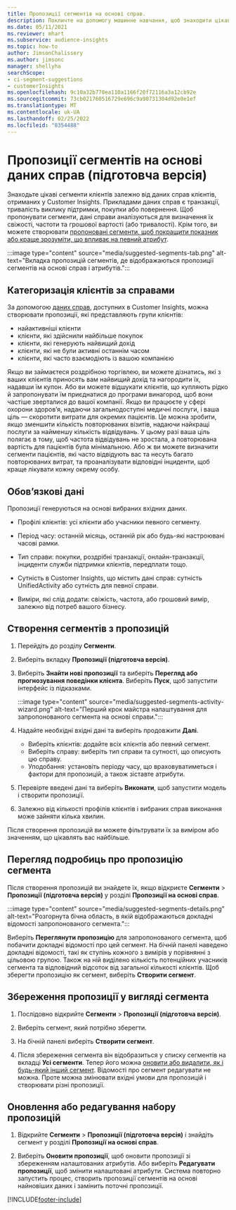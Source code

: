 ```yaml
---
title: Пропозиції сегментів на основі справ.
description: Покличте на допомогу машинне навчання, щоб знаходити цікаві сегменти на основі справ клієнтів.
ms.date: 05/11/2021
ms.reviewer: mhart
ms.subservice: audience-insights
ms.topic: how-to
author: JimsonChalissery
ms.author: jimsonc
manager: shellyha
searchScope:
- ci-segment-suggestions
- customerInsights
ms.openlocfilehash: 9c10a32b770ea110a1166f20f72116a3a12cb92e
ms.sourcegitcommit: 73cb021760516729e696c9a90731304d92e0e1ef
ms.translationtype: MT
ms.contentlocale: uk-UA
ms.lasthandoff: 02/25/2022
ms.locfileid: "8354488"
---
```

# <a name="suggested-segments-based-on-activity-data-preview"></a>Пропозиції сегментів на основі даних справ (підготовча версія)

Знаходьте цікаві сегменти клієнтів залежно від даних справ клієнтів, отриманих у Customer Insights. Прикладами даних справ є транзакції, тривалість виклику підтримки, покупки або повернення. Щоб пропонувати сегменти, дані справи аналізуються для визначення їх свіжості, частоти та грошової вартості (або тривалості). Крім того, ви можете створювати [пропоновані сегменти, щоб покращити показник або краще зрозуміти, що впливає на певний атрибут](suggested-segments.md).

:::image type="content" source="media/suggested-segments-tab.png" alt-text="Вкладка пропозицій сегментів, де відображаються пропозиції сегментів на основі справ і атрибутів.":::

## <a name="categorize-customers-by-activity"></a>Категоризація клієнтів за справами

За допомогою [даних справ](activities.md), доступних в Customer Insights, можна створювати пропозиції, які представляють групи клієнтів:

- найактивніші клієнти 
- клієнти, які здійснили найбільше покупок 
- клієнти, які генерують найвищий дохід 
- клієнти, які не були активні останнім часом 
- клієнти, які часто взаємодіють із вашою компанією  

Якщо ви займаєтеся роздрібною торгівлею, ви можете дізнатись, які з ваших клієнтів приносять вам найвищий дохід та нагородити їх, надавши їм купон. Або ви можете відшукати клієнтів, що купляють рідко й запропонувати їм приєднатися до програми винагород, щоб вони частіше зверталися до вашої компанії.
Якщо ви працюєте у сфері охорони здоров’я, надаючи загальнодоступні медичні послуги, і ваша ціль — скоротити витрати для окремих пацієнтів. Це можна зробити, якщо зменшити кількість повторюваних візитів, надаючи найкращі послуги за найменшу кількість відвідувань. У цьому разі ваша ціль полягає в тому, щоб частота відвідувань не зростала, а повторювана вартість для пацієнтів була мінімальною. Або ж ви можете визначити сегменти пацієнтів, які часто відвідують вас та несуть багато повторюваних витрат, та проаналізувати відповідні інциденти, щоб краще лікувати кожну окрему особу. 

## <a name="required-data"></a>Обов’язкові дані

Пропозиції генеруються на основі вибраних вхідних даних. 

- Профілі клієнтів: усі клієнти або учасники певного сегменту. 

- Період часу: останній місяць, останній рік або будь-які настроювані часові рамки.

- Тип справи: покупки, роздрібні транзакції, онлайн-транзакції, інциденти служби підтримки клієнтів, передплати тощо.  

- Сутність в Customer Insights, що містить дані справ: сутність UnifiedActivity або сутність для певної справи. 

- Виміри, які слід додати: свіжість, частота, або грошовий вимір, залежно від потреб вашого бізнесу.

## <a name="generate-suggested-segments"></a>Створення сегментів з пропозицій

1. Перейдіть до розділу **Сегменти**.

1. Виберіть вкладку **Пропозиції (підготовча версія)**.

1. Виберіть **Знайти нові пропозиції** та виберіть **Перегляд або прогнозування поведінки клієнта**. Виберіть **Пуск**, щоб запустити інтерфейс із підказками.

   :::image type="content" source="media/suggested-segments-activity-wizard.png" alt-text="Перший крок майстра налаштування для запропонованого сегмента на основі справи.":::

1. Надайте необхідні вхідні дані та виберіть продовжити **Далі**.

   - Виберіть клієнтів: додайте всіх клієнтів або певний сегмент.
   - Виберіть справу: виберіть тип справи та сутності, що описують цю справу.
   - Уподобання: установіть періоду часу, що враховуватиметься і фактори для пропозицій, а також зіставте атрибути.

1. Перевірте введені дані та виберіть **Виконати**, щоб запустити модель і створити пропозиції.

1. Залежно від кількості профілів клієнтів і вибраних справ виконання може зайняти кілька хвилин. 

Після створення пропозицій ви можете фільтрувати їх за виміром або значенням, що цікавлять вас найбільше. 

## <a name="view-details-of-a-suggested-segment"></a>Перегляд подробиць про пропозицію сегмента

Після створення пропозицій ви знайдете їх, якщо відкриєте **Сегменти** > **Пропозиції (підготовча версія)** у розділі **Пропозиції на основі справ**.

:::image type="content" source="media/suggested-segments-details.png" alt-text="Розгорнута бічна область, в якій відображаються докладні відомості запропонованого сегмента.":::

Виберіть **Переглянути пропозицію** для запропонованого сегмента, щоб побачити докладні відомості про цей сегмент. На бічній панелі наведено докладні відомості, такі як ступінь кожного з вимірів у порівнянні з цільовою групою. Також на ній виділено кількість потенційних учасників сегмента та відповідний відсоток від загальної кількості клієнтів. Щоб зберегти пропозицію як сегмент, виберіть **Створити сегмент**.    

## <a name="save-a-suggestion-as-a-segment"></a>Збереження пропозиції у вигляді сегмента

1. Послідовно відкрийте **Сегменти** > **Пропозиції (підготовча версія)**.

1. Виберіть сегмент, який потрібно зберегти. 

1. На бічній панелі виберіть **Створити сегмент**. 

1. Після збереження сегмента він відобразиться у списку сегментів на вкладці **Усі сегменти**. Тепер його можна [оновити або видалити, як і будь-який інший сегмент](segments.md). Відомості про сегмент редагувати не можна. Проте можна змінювати вхідні умови для пропозицій і створювати різні пропозиції.

## <a name="refresh-or-edit-a-set-of-suggestions"></a>Оновлення або редагування набору пропозицій

1. Відкрийте **Сегменти** > **Пропозиції (підготовча версія)** і знайдіть сегмент у розділі **Пропозиції на основі справ**.

1. Виберіть **Оновити пропозиції**, щоб оновити пропозиції зі збереженням налаштованих атрибутів. Або виберіть **Редагувати пропозиції**, щоб змінити налаштовані атрибути. Система повторно запустить процес, створить пропозиції сегментів на основі найновіших даних і замінить поточні пропозиції.

[!INCLUDE[footer-include](../includes/footer-banner.md)]

